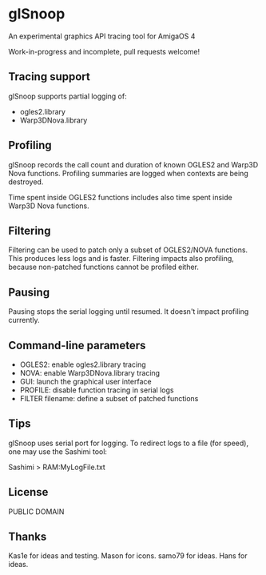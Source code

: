 # glSnoop
An experimental graphics API tracing tool for AmigaOS 4

Work-in-progress and incomplete, pull requests welcome!

## Tracing support

glSnoop supports partial logging of:

- ogles2.library
- Warp3DNova.library

## Profiling

glSnoop records the call count and duration of known OGLES2
and Warp3D Nova functions. Profiling summaries are logged when
contexts are being destroyed.

Time spent inside OGLES2 functions includes also time spent
inside Warp3D Nova functions.

## Filtering

Filtering can be used to patch only a subset of OGLES2/NOVA
functions. This produces less logs and is faster. Filtering
impacts also profiling, because non-patched functions
cannot be profiled either.

## Pausing

Pausing stops the serial logging until resumed. It doesn't impact
profiling currently.

## Command-line parameters

- OGLES2: enable ogles2.library tracing
- NOVA: enable Warp3DNova.library tracing
- GUI: launch the graphical user interface
- PROFILE: disable function tracing in serial logs
- FILTER filename: define a subset of patched functions

## Tips

glSnoop uses serial port for logging. To redirect logs
to a file (for speed), one may use the Sashimi tool:

Sashimi > RAM:MyLogFile.txt

## License

PUBLIC DOMAIN

## Thanks

Kas1e for ideas and testing.
Mason for icons.
samo79 for ideas.
Hans for ideas.

